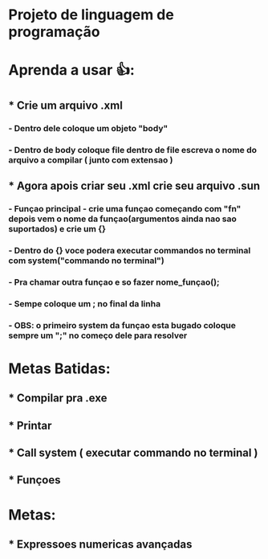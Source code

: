 # Projeto de linguagem de programação
# Aprenda a usar 👍:
## * Crie um arquivo .xml
### - Dentro dele coloque um objeto "body"
### - Dentro de body coloque file dentro de file escreva o nome do arquivo a compilar ( junto com extensao )
## *  Agora apois criar seu .xml crie seu arquivo .sun
### - Funçao principal - crie uma funçao começando com "fn" depois vem o nome da funçao(argumentos ainda nao sao suportados) e crie um {}
### - Dentro do {} voce podera executar commandos no terminal com system("commando no terminal")
### - Pra chamar outra funçao e so fazer nome_funçao();
### - Sempe coloque um ; no final da linha
### - OBS: o primeiro system da funçao esta bugado coloque sempre um ";" no começo dele para resolver 
# Metas Batidas:
## * Compilar pra .exe
## * Printar
## * Call system ( executar commando no terminal )
## * Funçoes
# Metas:
## * Expressoes numericas avançadas
